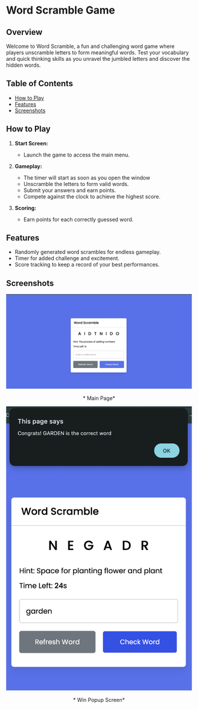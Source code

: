 # Word Scramble Game

## Overview

Welcome to Word Scramble, a fun and challenging word game where players unscramble letters to form meaningful words. Test your vocabulary and quick thinking skills as you unravel the jumbled letters and discover the hidden words.

## Table of Contents
- [How to Play](#how-to-play)
- [Features](#features)
- [Screenshots](#screenshots)

## How to Play

1. **Start Screen:**
   - Launch the game to access the main menu.

2. **Gameplay:**
   - The timer will start as soon as you open the window
   - Unscramble the letters to form valid words.
   - Submit your answers and earn points.
   - Compete against the clock to achieve the highest score.

3. **Scoring:**
   - Earn points for each correctly guessed word.

## Features

- Randomly generated word scrambles for endless gameplay.
- Timer for added challenge and excitement.
- Score tracking to keep a record of your best performances.

## Screenshots

![Screenshot 1](https://github.com/aditya-ghosh2992/demo/blob/main/photo%20readme/Screenshot%202024-03-09%20at%2012.06.18.png)
<p align="center"> * Main Page* </p>

![Screenshot 2](https://github.com/aditya-ghosh2992/demo/blob/main/photo%20readme/Screenshot%202024-03-09%20at%2012.09.45.png)
<p align="center"> * Win Popup Screen* </p>


